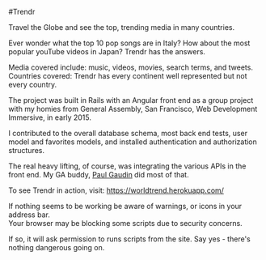 #Trendr

Travel the Globe and see the top, trending media in many countries. 

Ever wonder what the top 10 pop songs are in Italy? How about the most popular youTube videos in Japan? 
Trendr has the answers. 

Media covered include: music, videos, movies, search terms, and tweets.
Countries covered:  Trendr has every continent well represented but not every country.

The project was built in Rails with an Angular front end as a group project with my homies 
from General Assembly, San Francisco, Web Development Immersive, in early 2015.

I contributed to the overall database schema, most back end tests, user model 
and favorites models, and installed authentication and authorization structures.

The real heavy lifting, of course, was integrating the various APIs in the front end.
My GA buddy, [Paul Gaudin](https://github.com/polyg314) did most of that.

To see Trendr in action, visit:  https://worldtrend.herokuapp.com/

If nothing seems to be working be aware of warnings, or icons in your address bar.  
Your browser may be blocking some scripts due to security concerns.

If so, it will ask permission to runs scripts from the site.  Say yes - there's nothing dangerous going on.
